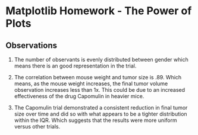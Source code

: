 # Matplotlib Homework - The Power of Plots

## Observations

1. The number of observants is evenly distributed between gender which means there is an good representation in the trial.

2. The correlation between mouse weight and tumor size is .89.  Which means, as the mouse weight increases, the final tumor volume observation increases less than 1x.  This could be due to an increased effectiveness of the drug Capomulin in heavier mice.

3. The Capomulin trial demonstrated a consistent reduction in final tumor size over time and did so with what appears to be a tighter distribution within the IQR.            Which suggests that the results were more uniform versus other trials.

